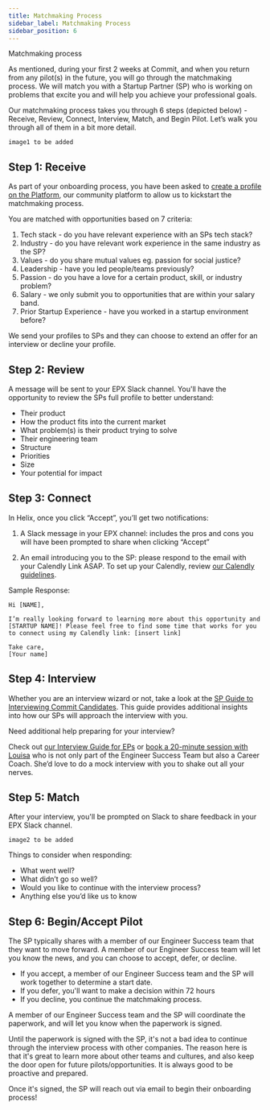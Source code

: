 ```yaml
---
title: Matchmaking Process
sidebar_label: Matchmaking Process
sidebar_position: 6
---
```


Matchmaking process

As mentioned, during your first 2 weeks at Commit, and when you return from any pilot(s) in the future, you will go through the matchmaking process. We will match you with a Startup Partner (SP) who is working on problems that excite you and will help you achieve your professional goals.

Our matchmaking process takes you through 6 steps (depicted below) - Receive, Review, Connect, Interview, Match, and Begin Pilot. Let’s walk you through all of them in a bit more detail.
 
```
image1 to be added
```

## Step 1: Receive 
As part of your onboarding process, you have been asked to [create a profile on the Platform](/epresources/ep-profile-guide), our community platform to allow us to kickstart the matchmaking process.

You are matched with opportunities based on 7 criteria:

1. Tech stack - do you have relevant experience with an SPs tech stack?
2. Industry - do you have relevant work experience in the same industry as the SP?
3. Values - do you share mutual values eg. passion for social justice?
4. Leadership - have you led people/teams previously?
5. Passion - do you have a love for a certain product, skill, or industry problem?
6. Salary - we only submit you to opportunities that are within your salary band.
7. Prior Startup Experience - have you worked in a startup environment before?

We send your profiles to SPs and they can choose to extend an offer for an interview or decline your profile.

## Step 2: Review

A message will be sent to your EPX Slack channel. You'll have the opportunity to review the SPs full profile to better understand:
- Their product
- How the product fits into the current market
- What problem(s) is their product trying to solve
- Their engineering team
- Structure
- Priorities
- Size
- Your potential for impact
 
## Step 3: Connect

In Helix, once you click “Accept”, you’ll get two notifications: 

1. A Slack message in your EPX channel: includes the pros and cons you will have been prompted to share when clicking “Accept” 

2. An email introducing you to the SP: please respond to the email with your Calendly Link ASAP. To set up your Calendly, review [our Calendly guidelines](/epresources/ep-calendly-guide).

Sample Response:

```
Hi [NAME],

I’m really looking forward to learning more about this opportunity and [STARTUP NAME]! Please feel free to find some time that works for you to connect using my Calendly link: [insert link]

Take care,
[Your name]
``` 

## Step 4: Interview

Whether you are an interview wizard or not, take a look at the [SP Guide to Interviewing Commit Candidates](https://www.notion.so/commitdev/Commit-s-Guide-to-Interviewing-Commit-Engineers-8d8e9f4441e74137b082d0b140bcb454). This guide provides additional insights into how our SPs will approach the interview with you. 

Need additional help preparing for your interview? 

Check out [our Interview Guide for EPs](/epresources/ep-interview-guide) or [book a 20-minute session with Louisa](https://calendly.com/louisasmith) who is not only part of the Engineer Success Team but also a Career Coach. She’d love to do a mock interview with you to shake out all your nerves. 
 
## Step 5: Match

After your interview, you'll be prompted on Slack to share feedback in your EPX Slack channel.

```
image2 to be added
```

Things to consider when responding:
- What went well?
- What didn’t go so well?
- Would you like to continue with the interview process?
- Anything else you’d like us to know

## Step 6: Begin/Accept Pilot 

The SP typically shares with a member of our Engineer Success team that they want to move forward. A member of our Engineer Success team will let you know the news, and you can choose to accept, defer, or decline.

- If you accept, a member of our Engineer Success team and the SP will work together to determine a start date.
- If you defer, you'll want to make a decision within 72 hours
- If you decline, you continue the matchmaking process.

A member of our Engineer Success team and the SP will coordinate the paperwork, and will let you know when the paperwork is signed.

Until the paperwork is signed with the SP, it's not a bad idea to continue through the interview process with other companies. The reason here is that it's great to learn more about other teams and cultures, and also keep the door open for future pilots/opportunities. It is always good to be proactive and prepared.

Once it's signed, the SP will reach out via email to begin their onboarding process!

